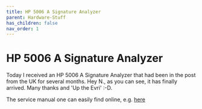 ```yaml
---
title: HP 5006 A Signature Analyzer
parent: Hardware-Stuff
has_children: false
nav_order: 1
---
```


# HP 5006 A Signature Analyzer

Today I received an HP 5006 A Signature Analyzer that had been in the post from the UK for several months.  Hey N., as you can see, it has finally arrived. Many thanks and 'Up the Evri' :-D. 

The service manual one can easily find online, e.g. [here](https://arcarc.xmission.com/Test%20Equipment/HP/HP%205006A.pdf)

